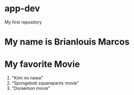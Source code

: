 # app-dev
My first repository

My name is Brianlouis Marcos
==

# My favorite Movie
1. "Kimi no nawa"
2. "Spongebob squarepants movie"
3. "Doraemon movie"
